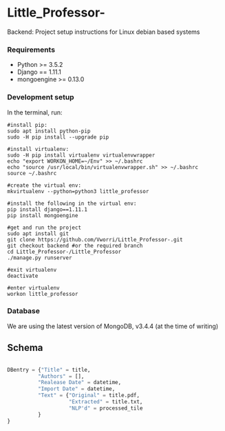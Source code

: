 # Little_Professor-

Backend: Project setup instructions for Linux debian based systems

### Requirements ###
* Python >= 3.5.2
* Django == 1.11.1
* mongoengine >= 0.13.0

### Development setup ###
In the terminal, run:
```
#install pip:
sudo apt install python-pip
sudo -H pip install --upgrade pip

#install virtualenv:
sudo -H pip install virtualenv virtualenvwrapper
echo "export WORKON_HOME=~/Env" >> ~/.bashrc
echo "source /usr/local/bin/virtualenvwrapper.sh" >> ~/.bashrc
source ~/.bashrc

#create the virtual env:
mkvirtualenv --python=python3 little_professor

#install the following in the virtual env:
pip install django==1.11.1
pip install mongoengine

#get and run the project
sudo apt install git
git clone https://github.com/Vworri/Little_Professor-.git
git checkout backend #or the required branch
cd Little_Professor-/Little_Professor
./manage.py runserver

#exit virtualenv
deactivate

#enter virtualenv
workon little_professor

```

### Database ###
We are using the latest version of MongoDB, v3.4.4 (at the time of writing)
## Schema
```python

DBentry = {"Title" = title,
          "Authors" = [],
          "Realease Date" = datetime,
          "Import Date" = datetime,
          "Text" = {"Original" = title.pdf,
                    "Extracted" = title.txt,
                    "NLP'd" = processed_tile
          }
}
```

